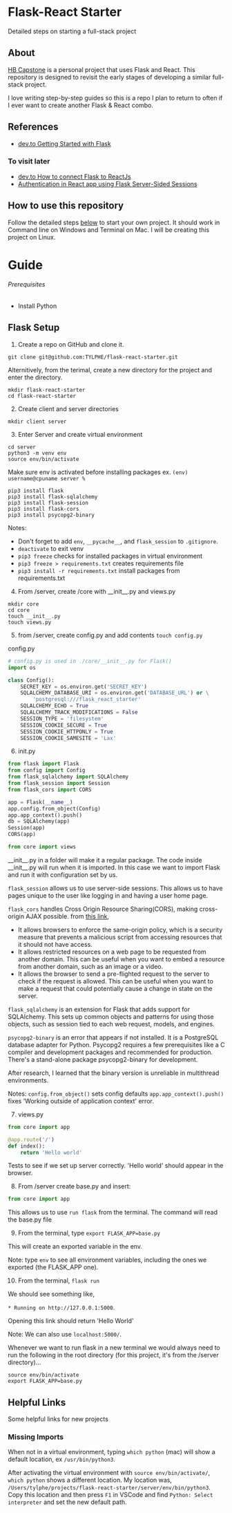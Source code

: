 # Flask-React Starter
Detailed steps on starting a full-stack project

## About
[HB Capstone](https://github.com/TYLPHE/hb-capstone) is a personal project that uses Flask and React. This repository is designed to revisit the early stages of developing a similar full-stack project.

I love writing step-by-step guides so this is a repo I plan to return to often if I ever want to create another Flask & React combo.

## References
- [dev.to Getting Started with Flask](https://dev.to/nagatodev/getting-started-with-flask-1kn1)

### To visit later
- [dev.to How to connect Flask to ReactJs](https://dev.to/nagatodev/how-to-connect-flask-to-reactjs-1k8i)
- [Authentication in React app using Flask Server-Sided Sessions](https://www.youtube.com/watch?v=sBw0O5YTT4Q)

## How to use this repository
Follow the detailed steps [below](#guide) to start your own project. It should work in Command line on Windows and Terminal on Mac. I will be creating this project on Linux.

# Guide
###### Prerequisites
* Install Python

## Flask Setup
1. Create a repo on GitHub and clone it.
```
git clone git@github.com:TYLPHE/flask-react-starter.git
```

Alternitively, from the terimal, create a new directory for the project and enter the directory.
```
mkdir flask-react-starter
cd flask-react-starter
```

2. Create client and server directories
```
mkdir client server
```

3. Enter Server and create virtual environment
```
cd server
python3 -m venv env
source env/bin/activate
```

Make sure env is activated before installing packages
ex. `(env) username@cpuname server %  `

```
pip3 install flask
pip3 install flask-sqlalchemy
pip3 install flask-session
pip3 install flask-cors
pip3 install psycopg2-binary
```

Notes:
- Don't forget to add `env`, `__pycache__`, and `flask_session` to `.gitignore`.
- `deactivate` to exit venv
- `pip3 freeze` checks for installed packages in virtual environment
- `pip3 freeze > requirements.txt` creates requirements file
- `pip3 install -r requirements.txt` install packages from requirements.txt

4. From /server, create /core with \_\_init\_\_.py and views.py
```
mkdir core
cd core
touch __init__.py
touch views.py
```

5. from /server, create config.py and add contents
`touch config.py`

config.py
```py
# config.py is used in ./core/__init__.py for Flask()
import os

class Config():
    SECRET_KEY = os.environ.get('SECRET_KEY')
    SQLALCHEMY_DATABASE_URI = os.environ.get('DATABASE_URL') or \
        'postgresql:///flask_react_starter'
    SQLALCHEMY_ECHO = True
    SQLALCHEMY_TRACK_MODIFICATIONS = False
    SESSION_TYPE = 'filesystem'
    SESSION_COOKIE_SECURE = True
    SESSION_COOKIE_HTTPONLY = True
    SESSION_COOKIE_SAMESITE = 'Lax'
```

6. init.py
```py
from flask import Flask
from config import Config
from flask_sqlalchemy import SQLAlchemy
from flask_session import Session
from flask_cors import CORS

app = Flask(__name__)
app.config.from_object(Config)
app.app_context().push()
db = SQLAlchemy(app)
Session(app)
CORS(app)

from core import views
```
\_\_init\_\_.py in a folder will make it a regular package. The code inside \_\_init\_\_.py will run when it is imported. In this case we want to import Flask and run it with configuration set by us.

`flask_session` allows us to use server-side sessions. This allows us to have pages unique to the user like logging in and having a user home page.

`flask_cors` handles Cross Origin Resource Sharing(CORS), making cross-origin AJAX possible. from [this link](https://hackernoon.com/understanding-cors-why-its-important-and-how-it-works),
* It allows browsers to enforce the same-origin policy, which is a security measure that prevents a malicious script from accessing resources that it should not have access.
* It allows restricted resources on a web page to be requested from another domain. This can be useful when you want to embed a resource from another domain, such as an image or a video.
* It allows the browser to send a pre-flighted request to the server to check if the request is allowed. This can be useful when you want to make a request that could potentially cause a change in state on the server.

`flask_sqlalchemy` is an extension for Flask that adds support for SQLAlchemy. This sets up common objects and patterns for using those objects, such as  session tied to each web request, models, and engines.

`psycopg2-binary` is an error that appears if not installed. It is a PostgreSQL database adapter for Python. Psycopg2 requires a few prerequisites like a C compiler and development packages and recommended for production. There's a stand-alone package psycopg2-binary for development.

After research, I learned that the binary version is unreliable in multithread environments.

Notes:
`config.from_object()` sets config defaults
`app.app_context().push()` fixes 'Working outside of application context' error.

7. views.py
```py
from core import app

@app.route('/')
def index():
    return 'Hello world'
```
Tests to see if we set up server correctly. 'Hello world' should appear in the browser.

8. From /server create base.py and insert:
```py
from core import app
```
This allows us to use `run flask` from the terminal. The command will read the base.py file

9. From the terminal, type `export FLASK_APP=base.py`

This will create an exported variable in the env.

Note: type `env` to see all environment variables, including the ones we exported (the FLASK_APP one).

10. From the terminal, `flask run`
 
We should see something like, 

`* Running on http://127.0.0.1:5000`. 

Opening this link should return 'Hello World'

Note: We can also use `localhost:5000/`.

Whenever we want to run flask in a new terminal we would always need to run the following in the root directory (for this project, it's from the /server directory)...
```
source env/bin/activate
export FLASK_APP=base.py
```

## Helpful Links
Some helpful links for new projects

### Missing Imports
When not in a virtual environment, typing `which python` (mac) will show a default location, ex `/usr/bin/python3`.

After activating the virtual environment with `source env/bin/activate/`, `which python` shows a different location. My location was, `/Users/tylphe/projects/flask-react-starter/server/env/bin/python3`. Copy this location and then press `F1` in VSCode and find `Python: Select interpreter` and set the new default path.

